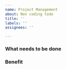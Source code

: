```yaml
---
name: Project Management
about: Non coding todo
title: ''
labels: ''
assignees: ''

---
```


### What needs to be done

### Benefit
